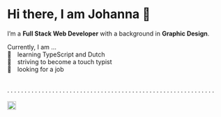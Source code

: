 # Hi there, I am Johanna 🧃
I’m a **Full Stack Web Developer** with a background in **Graphic Design**.

Currently, I am ...  
🌱&emsp;learning TypeScript and Dutch  
💅&emsp;striving to become a touch typist  
👀&emsp;looking for a job  

<br />
. . . . . . . . . . . . . . . . . . . . . . . . . . . . . . . . . . . . . . . . . . . . . . . . . . . . . . . . . . . . 
<br />
<br />
<a href="http://www.linkedin.com/in/ostjo"><img height="20" width="20" src="https://cdn.jsdelivr.net/npm/simple-icons@v6/icons/linkedin.svg" /></a>&emsp; 
<!-- <a href="http://www.linkedin.com/in/ostjo"><img height="20" width="20" src="https://cdn.jsdelivr.net/npm/simple-icons@v6/icons/twitter.svg" /></a> -->
<!--
**ostjo/ostjo** is a ✨ _special_ ✨ repository because its `README.md` (this file) appears on your GitHub profile.

Here are some ideas to get you started:

- 🔭 I’m currently working on ...
- 🌱 I’m currently learning ...
- 👯 I’m looking to collaborate on ...
- 🤔 I’m looking for help with ...
- 💬 Ask me about ...
- 📫 How to reach me: ...
- 😄 Pronouns: ...
- ⚡ Fun fact: ...
-->
